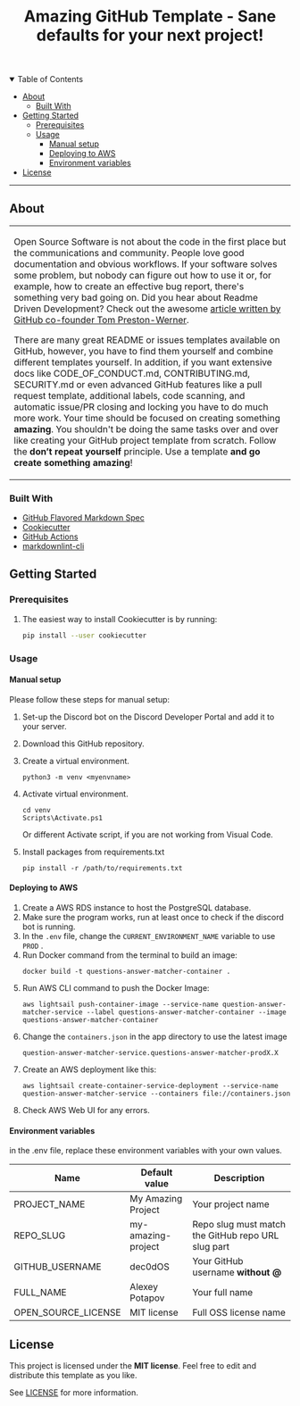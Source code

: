 <div align="center">
  <h1>Amazing GitHub Template - Sane defaults for your next project!</h1>
  <br />
  <br />
</div>

<details open="open">
<summary>Table of Contents</summary>

- [About](#about)
  - [Built With](#built-with)
- [Getting Started](#getting-started)
  - [Prerequisites](#prerequisites)
  - [Usage](#usage)
    - [Manual setup](#manual-setup)
    - [Deploying to AWS](#deploying-to-aws)
    - [Environment variables](#environment-variables)
- [License](#license)

</details>

---

## About

<table>
<tr>
<td>

Open Source Software is not about the code in the first place but the communications and community. People love good documentation and obvious workflows. If your software solves some problem, but nobody can figure out how to use it or, for example, how to create an effective bug report, there's something very bad going on. Did you hear about Readme Driven Development? Check out the awesome [article written by GitHub co-founder Tom Preston-Werner](https://tom.preston-werner.com/2010/08/23/readme-driven-development.html).

There are many great README or issues templates available on GitHub, however, you have to find them yourself and combine different templates yourself. In addition, if you want extensive docs like CODE_OF_CONDUCT.md, CONTRIBUTING.md, SECURITY.md or even advanced GitHub features like a pull request template, additional labels, code scanning, and automatic issue/PR closing and locking you have to do much more work. Your time should be focused on creating something **amazing**. You shouldn't be doing the same tasks over and over like creating your GitHub project template from scratch. Follow the **don’t repeat yourself** principle. Use a template **and go create something amazing**!

</td>
</tr>
</table>

### Built With

- [GitHub Flavored Markdown Spec](https://github.github.com/gfm/)
- [Cookiecutter](https://github.com/cookiecutter/cookiecutter)
- [GitHub Actions](https://github.com/features/actions)
- [markdownlint-cli](https://github.com/igorshubovych/markdownlint-cli)

## Getting Started

### Prerequisites

1. The easiest way to install Cookiecutter is by running:

    ```sh
    pip install --user cookiecutter
    ```

### Usage

#### Manual setup

Please follow these steps for manual setup:
1. Set-up the Discord bot on the Discord Developer Portal and add it to your server.
2. Download this GitHub repository.
3. Create a virtual environment.

    ```
    python3 -m venv <myenvname>
    ```

4. Activate virtual environment.

    ```
    cd venv
    Scripts\Activate.ps1
    ```
    Or different Activate script, if you are not working from Visual Code.

5. Install packages from requirements.txt

    ```
    pip install -r /path/to/requirements.txt
    ```

#### Deploying to AWS

1. Create a AWS RDS instance to host the PostgreSQL database.
2. Make sure the program works, run at least once to check if the discord bot is running.
3. In the ```.env``` file, change the ```CURRENT_ENVIRONMENT_NAME``` variable to use ```PROD``` .
4. Run Docker command from the terminal to build an image:
    ```
    docker build -t questions-answer-matcher-container .
    ```
5. Run AWS CLI command to push the Docker Image:
    ```
    aws lightsail push-container-image --service-name question-answer-matcher-service --label questions-answer-matcher-container --image questions-answer-matcher-container
    ```
6. Change the ```containers.json``` in the app directory to use the latest image
    ```
    question-answer-matcher-service.questions-answer-matcher-prodX.X
    ```
7. Create an AWS deployment like this:
    ```
    aws lightsail create-container-service-deployment --service-name question-answer-matcher-service --containers file://containers.json
    ```
8. Check AWS Web UI for any errors.


#### Environment variables

in the .env file, replace these environment variables with your own values.

| Name                       | Default value      | Description                                                                 |
| -------------------------- | ------------------ | --------------------------------------------------------------------------- |
| PROJECT_NAME               | My Amazing Project | Your project name                                                           |
| REPO_SLUG                  | my-amazing-project | Repo slug must match the GitHub repo URL slug part                          |
| GITHUB_USERNAME            | dec0dOS            | Your GitHub username **without @**                                          |
| FULL_NAME                  | Alexey Potapov     | Your full name                                                              |
| OPEN_SOURCE_LICENSE        | MIT license        | Full OSS license name                                                       |

## License

This project is licensed under the **MIT license**. Feel free to edit and distribute this template as you like.

See [LICENSE](LICENSE) for more information.
